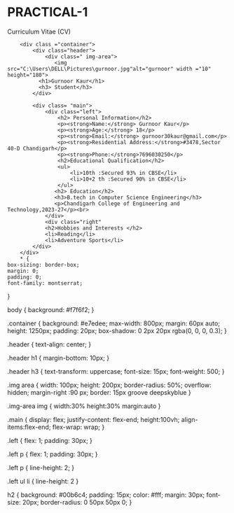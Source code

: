 # PRACTICAL-1
<!DOCTYPE html>
<html lang ="en">
    <head>
        <meta charset="UTF-8"/>
        <meta http-equiv="X-UA-Compatible"content="IE=edge"/>
        <meta name="viewport" content="width=device-width",initial scale
        <h1>Curriculum Vitae (CV)</h1>
        <link rel="stylesheet" href="style.css">
    </head>
    <body>

        <div class ="container">
            <div class="header">
                <div class=" img-area">
                   <img src="C:\Users\DELL\Pictures\gurnoor.jpg"alt="gurnoor" width ="10" height="180">
              <h1>Gurnoor Kaur</h1>
              <h3> Student</h3>  
            </div>

            <div class= "main">
                <div class="left">
                    <h2> Personal Information</h2>
                    <p><strong>Name:</strong> Gurnoor Kaur</p>
                    <p><strong>Age:</strong> 18</p>
                    <p><strong>Email:</strong> gurnoor30kaur@gmail.com</p>
                    <p><strong>Residential Address:</strong>#3478,Sector 40-D Chandigarh</p>
                    <p><strong>Phone:</strong>7696030250</p>
                    <h2>Educational Qualification</h2>
                    <ul>
                        <li>10th :Secured 93% in CBSE</li>
                        <li>10+2 th :Secured 90% in CBSE</li>
                    </ul>
                   <h2> Education</h2>
                   <h3>B.tech in Computer Science Engineering</h3>
                   <p>Chandigarh College of Engineering and Technology,2023-27</p><br>
                </div>
                <div class="right"
                <h2>Hobbies and Interests </h2>
                <li>Reading</li>
                <li>Adventure Sports</li>
            </div>
        </div>
        * {
    box-sizing: border-box;
    margin: 0;
    padding: 0;
    font-family: montserrat;
}

body {
    background: #f7f6f2;
}

.container {
    background: #e7edee;
    max-width: 800px;
    margin: 60px auto;
    height: 1250px;
    padding: 20px;
    box-shadow: 0 2px 20px rgba(0, 0, 0, 0.3);
}

.header {
    text-align: center;
}

.header h1 {
    margin-bottom: 10px;
}

.header h3 {
    text-transform: uppercase;
    font-size: 15px;
    font-weight: 500;
}

.img area {
    width: 100px;
    height: 200px;
    border-radius: 50%;
    overflow: hidden;
    margin-right :90 px;
    border: 15px groove deepskyblue
}

.img-area img {
    width:30%
    height:30%
    margin:auto
}

.main {
    display: flex;
    justify-content: flex-end;
    height:100vh;
    align-items:flex-end;
    flex-wrap: wrap;
}

.left {
    flex: 1;
    padding: 30px;
}

.left p {
    flex: 1;
    padding: 30px;
}

.left p {
    line-height: 2;
}

.left ul li {
    line-height: 2
}

h2 {
    background: #00b6c4;
    padding: 15px;
    color: #fff;
    margin: 30px;
    font-size: 20px;
    border-radius: 0 50px 50px 0;
}


